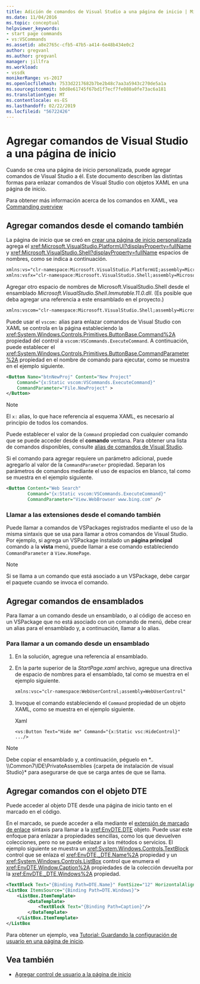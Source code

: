 ```yaml
---
title: Adición de comandos de Visual Studio a una página de inicio | Microsoft Docs
ms.date: 11/04/2016
ms.topic: conceptual
helpviewer_keywords:
- start page commands
- vs:VSCommands
ms.assetid: a8e2765c-cfb5-47b5-a414-6e48b434e0c2
author: gregvanl
ms.author: gregvanl
manager: jillfra
ms.workload:
- vssdk
monikerRange: vs-2017
ms.openlocfilehash: 7533d2217682b7be2b48c7aa3a5943c270de5a1a
ms.sourcegitcommit: b0d8e61745f67bd1f7ecf7fe080a0fe73ac6a181
ms.translationtype: MT
ms.contentlocale: es-ES
ms.lasthandoff: 02/22/2019
ms.locfileid: "56722426"
---
```

# <a name="add-visual-studio-commands-to-a-start-page"></a>Agregar comandos de Visual Studio a una página de inicio

Cuando se crea una página de inicio personalizada, puede agregar comandos de Visual Studio a él. Este documento describen las distintas formas para enlazar comandos de Visual Studio con objetos XAML en una página de inicio.

Para obtener más información acerca de los comandos en XAML, vea [Commanding overview](/dotnet/framework/wpf/advanced/commanding-overview)

## <a name="add-commands-from-the-command-well"></a>Agregar comandos desde el comando también

La página de inicio que se creó en [crear una página de inicio personalizada](../extensibility/creating-a-custom-start-page.md) agrega el <xref:Microsoft.VisualStudio.PlatformUI?displayProperty=fullName> y <xref:Microsoft.VisualStudio.Shell?displayProperty=fullName> espacios de nombres, como se indica a continuación.

```xml
xmlns:vs="clr-namespace:Microsoft.VisualStudio.PlatformUI;assembly=Microsoft.VisualStudio.Shell.14.0"
xmlns:vsfx="clr-namespace:Microsoft.VisualStudio.Shell;assembly=Microsoft.VisualStudio.Shell.14.0"
```

Agregar otro espacio de nombres de Microsoft.VisualStudio.Shell desde el ensamblado *Microsoft.VisualStudio.Shell.Immutable.11.0.dll*. (Es posible que deba agregar una referencia a este ensamblado en el proyecto.)

```xml
xmlns:vscom="clr-namespace:Microsoft.VisualStudio.Shell;assembly=Microsoft.VisualStudio.Shell.Immutable.11.0"
```

Puede usar el `vscom:` alias para enlazar comandos de Visual Studio con XAML se controla en la página estableciendo la <xref:System.Windows.Controls.Primitives.ButtonBase.Command%2A> propiedad del control a `vscom:VSCommands.ExecuteCommand`. A continuación, puede establecer el <xref:System.Windows.Controls.Primitives.ButtonBase.CommandParameter%2A> propiedad en el nombre de comando para ejecutar, como se muestra en el ejemplo siguiente.

```xml
<Button Name="btnNewProj" Content="New Project"
    Command="{x:Static vscom:VSCommands.ExecuteCommand}"
    CommandParameter="File.NewProject" >
</Button>
```

> [!NOTE]
>  El `x:` alias, lo que hace referencia al esquema XAML, es necesario al principio de todos los comandos.

 Puede establecer el valor de la `Command` propiedad con cualquier comando que se puede acceder desde el **comando** ventana. Para obtener una lista de comandos disponibles, consulte [alias de comandos de Visual Studio](../ide/reference/visual-studio-command-aliases.md).

 Si el comando para agregar requiere un parámetro adicional, puede agregarlo al valor de la `CommandParameter` propiedad. Separan los parámetros de comandos mediante el uso de espacios en blanco, tal como se muestra en el ejemplo siguiente.

```xml
<Button Content="Web Search"
        Command="{x:Static vscom:VSCommands.ExecuteCommand}"
        CommandParameter="View.WebBrowser www.bing.com" />
```

### <a name="call-extensions-from-the-command-well"></a>Llamar a las extensiones desde el comando también
 Puede llamar a comandos de VSPackages registrados mediante el uso de la misma sintaxis que se usa para llamar a otros comandos de Visual Studio. Por ejemplo, si agrega un VSPackage instalado un **página principal** comando a la **vista** menú, puede llamar a ese comando estableciendo `CommandParameter` a `View.HomePage`.

> [!NOTE]
>  Si se llama a un comando que está asociado a un VSPackage, debe cargar el paquete cuando se invoca el comando.

## <a name="add-commands-from-assemblies"></a>Agregar comandos de ensamblados
 Para llamar a un comando desde un ensamblado, o al código de acceso en un VSPackage que no está asociado con un comando de menú, debe crear un alias para el ensamblado y, a continuación, llamar a lo alias.

### <a name="to-call-a-command-from-an-assembly"></a>Para llamar a un comando desde un ensamblado

1.  En la solución, agregue una referencia al ensamblado.

2.  En la parte superior de la *StartPage.xaml* archivo, agregue una directiva de espacio de nombres para el ensamblado, tal como se muestra en el ejemplo siguiente.

    ```xml
    xmlns:vsc="clr-namespace:WebUserControl;assembly=WebUserControl"
    ```

3.  Invoque el comando estableciendo el `Command` propiedad de un objeto XAML, como se muestra en el ejemplo siguiente.

     Xaml

    ```
    <vs:Button Text="Hide me" Command="{x:Static vsc:HideControl}" .../>
    ```

> [!NOTE]
>  Debe copiar el ensamblado y, a continuación, péguelo en *.. \\\Common7\IDE\PrivateAssemblies {carpeta de instalación de visual Studio}\* para asegurarse de que se carga antes de que se llama.

## <a name="add-commands-with-the-dte-object"></a>Agregar comandos con el objeto DTE
 Puede acceder al objeto DTE desde una página de inicio tanto en el marcado en el código.

 En el marcado, se puede acceder a ella mediante el [extensión de marcado de enlace](/dotnet/framework/wpf/advanced/binding-markup-extension) sintaxis para llamar a la <xref:EnvDTE.DTE> objeto. Puede usar este enfoque para enlazar a propiedades sencillas, como los que devuelven colecciones, pero no se puede enlazar a los métodos o servicios. El ejemplo siguiente se muestra un <xref:System.Windows.Controls.TextBlock> control que se enlaza el <xref:EnvDTE._DTE.Name%2A> propiedad y un <xref:System.Windows.Controls.ListBox> control que enumera el <xref:EnvDTE.Window.Caption%2A> propiedades de la colección devuelta por la <xref:EnvDTE._DTE.Windows%2A> propiedad.

```xml
<TextBlock Text="{Binding Path=DTE.Name}" FontSize="12" HorizontalAlignment="Center"/>
<ListBox ItemsSource="{Binding Path=DTE.Windows}">
    <ListBox.ItemTemplate>
        <DataTemplate>
            <TextBlock Text="{Binding Path=Caption}"/>
        </DataTemplate>
    </ListBox.ItemTemplate>
</ListBox
```

 Para obtener un ejemplo, vea [Tutorial: Guardando la configuración de usuario en una página de inicio](../extensibility/walkthrough-saving-user-settings-on-a-start-page.md).

## <a name="see-also"></a>Vea también

- [Agregar control de usuario a la página de inicio](../extensibility/adding-user-control-to-the-start-page.md)